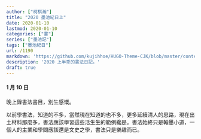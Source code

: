 ```yaml
---
author: ["柯棋瀚"]
title: "2020 墨池紀日上"
date: 2020-01-10
lastmod: 2020-01-10
categories: ["書"]
series: ["墨池記"]
tags: ["墨池紀日"]
url: /1190
markdown: 'https://github.com/kujihhoe/HUGO-Theme-CJK/blob/master/content/post/.md'
description: '2020 上半秊的書法日記。'
draft: true
---
```


#### 1 月 10 日

晚上錄書法書目，別生感慨。

以前學書法，知道的不多，當然現在知道的也不多，更多延續清人的思路，現在出土材料那麼多，書法應該學習這些活生生的範例纔是。書法始終只是翰墨小道，一個人的主業和學問應該還是文史之學，書法只是樂趣而已。

